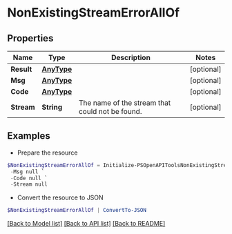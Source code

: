 # NonExistingStreamErrorAllOf
## Properties

Name | Type | Description | Notes
------------ | ------------- | ------------- | -------------
**Result** | [**AnyType**](.md) |  | [optional] 
**Msg** | [**AnyType**](.md) |  | [optional] 
**Code** | [**AnyType**](.md) |  | [optional] 
**Stream** | **String** | The name of the stream that could not be found.  | [optional] 

## Examples

- Prepare the resource
```powershell
$NonExistingStreamErrorAllOf = Initialize-PSOpenAPIToolsNonExistingStreamErrorAllOf  -Result null `
 -Msg null `
 -Code null `
 -Stream null
```

- Convert the resource to JSON
```powershell
$NonExistingStreamErrorAllOf | ConvertTo-JSON
```

[[Back to Model list]](../README.md#documentation-for-models) [[Back to API list]](../README.md#documentation-for-api-endpoints) [[Back to README]](../README.md)

